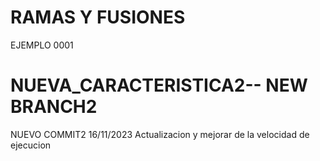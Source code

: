 # RAMAS Y FUSIONES
EJEMPLO 0001
# NUEVA_CARACTERISTICA2-- NEW BRANCH2
NUEVO COMMIT2 16/11/2023
Actualizacion y mejorar de la velocidad de ejecucion

